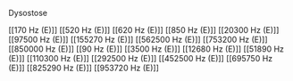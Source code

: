Dysostose

[[170 Hz (E)]]
[[520 Hz (E)]]
[[620 Hz (E)]]
[[850 Hz (E)]]
[[20300 Hz (E)]]
[[97500 Hz (E)]]
[[155270 Hz (E)]]
[[562500 Hz (E)]]
[[753200 Hz (E)]]
[[850000 Hz (E)]]
[[90 Hz (E)]]
[[3500 Hz (E)]]
[[12680 Hz (E)]]
[[51890 Hz (E)]]
[[110300 Hz (E)]]
[[292500 Hz (E)]]
[[452500 Hz (E)]]
[[695750 Hz (E)]]
[[825290 Hz (E)]]
[[953720 Hz (E)]]